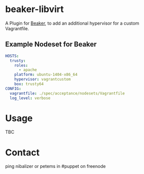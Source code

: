 # beaker-libvirt

A Plugin for [Beaker](https://github.com/puppetlabs/beaker), to add an additional hypervisor for a custom Vagrantfile.


## Example Nodeset for Beaker

```yaml
HOSTS:
  trusty:
    roles:
      - apache
    platform: ubuntu-1404-x86_64
    hypervisor: vagrantcustom
    box: trusty64
CONFIG:
  vagrantfile: ./spec/acceptance/nodesets/Vagrantfile
  log_level: verbose
```

# Usage

TBC


# Contact

ping nibalizer or petems in #puppet on freenode
